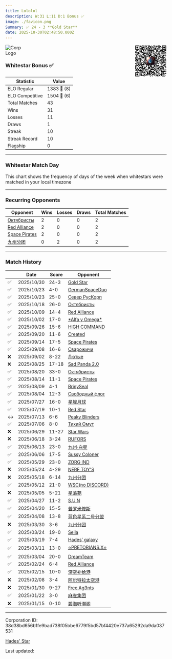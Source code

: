 ```yaml
---
title: ​Lololol
description: W:31 L:11 D:1 Bonus ✅ 
image: ./favicon.png
Summary: ✅ 24 - 3 **Gold Star**
date: 2025-10-30T02:48:50.000Z
---
```

<head>
<link rel="icon" type="image/x-icon" href="./favicon.ico">
</head>
<img align="left" width="50" height="50" src="./favicon.ico" alt="Corp Logo"><img align="right" width="100" height="100" src="./qr.png" alt="QR Code">

```

```
<br>

### Whitestar Bonus ✅ 

| Statistic | Value |
| --- | --- |
| ELO Regular | 1383 🔺  (8)|
| ELO Competitive | 1504 🔺  (6)|
| Total Matches | 43 |
| Wins | 31 |
| Losses | 11 |
| Draws | 1 |
| Streak | 10 |
| Streak Record | 10 |
| Flagship | 0 |

---

### Whitestar Match Day

This chart shows the frequency of days of the week when whitestars were matched in your local timezone

<!-- Load Chart.js from jsDelivr CDN -->
<script src="https://cdn.jsdelivr.net/npm/chart.js@4.0.1"></script>

<!-- Create a canvas element where the chart will be rendered -->
<canvas id="myChart" width="400" height="200"></canvas>

<!-- JavaScript code to render the bar chart -->
<script>
    document.addEventListener("DOMContentLoaded", function() {
        // Ensure scanTime is an array; if empty, handle accordingly
        let timestamps = [1761360530,1760794344,1760789836,1760333148,1759581655,1758936572,1758435415,1757959441,1757428532,1756882600,1756356647,1755728647,1755226521,1754779394,1754288987,1753849385,1753189213,1752500456,1751980078,1751357780,1750731588,1749839967,1749368184,1748766603,1748080268,1747621725,1747103374,1746622876,1746004455,1745280651,1744695867,1743646164,1742874690,1742428403,1741939157,1741254336,1740621197,1740003953,1739152635,1738576557,1737765402,1737107237,1736473854];

        const fontColor = 'rgba(64, 128, 160, 1)';

        // Function to convert Unix timestamps to day of the week (0=Sunday, 6=Saturday)
        function getDayOfWeek(timestamp) {
            return new Date(timestamp * 1000).getDay();
        }

        // Initialize an array to count occurrences for each day of the week
        let dayCounts = [0, 0, 0, 0, 0, 0, 0];

        // Populate the dayCounts array based on the scanTime data
        timestamps.forEach(ts => {
            let dayOfWeek = getDayOfWeek(ts);
            dayCounts[dayOfWeek]++;
        });

        // Chart.js configuration for the bar chart
        const data = {
            labels: ['Sunday', 'Monday', 'Tuesday', 'Wednesday', 'Thursday', 'Friday', 'Saturday'],
            datasets: [{
                data: dayCounts,
                backgroundColor: [
                    'rgba(0, 191, 255, 0.2)',   // Deep Sky Blue (Sunday)
                    'rgba(135, 206, 250, 0.2)', // Light Sky Blue (Monday)
                    'rgba(173, 216, 230, 0.2)', // Light Blue (Tuesday)
                    'rgba(214, 236, 243, 0.2)', // Custom light blue (Wednesday)
                    'rgba(173, 216, 230, 0.2)', // Light Blue (Thursday)
                    'rgba(135, 206, 250, 0.2)', // Light Sky Blue (Friday)
                    'rgba(0, 191, 255, 0.2)'    // Deep Sky Blue (Saturday)
                ],
                borderColor: [
                    'rgba(0, 191, 255, 1)',
                    'rgba(135, 206, 250, 1)',
                    'rgba(173, 216, 230, 1)',
                    'rgba(214, 236, 243, 1)',
                    'rgba(173, 216, 230, 1)',
                    'rgba(135, 206, 250, 1)',
                    'rgba(0, 191, 255, 1)'
                ],
                borderWidth: 1,
                minBarLength: 5
            }]
        };

        const config = {
            type: 'bar',
            data: data,
            options: {
                scales: {
                    y: {
                        beginAtZero: true,
                        ticks: {
                            stepSize: 1,
                            color: fontColor
                        },
                        grid: {
                            color: 'rgba(255, 255, 255, 0.2)'
                        }
                    },
                    x: {
                        ticks: {
                            color: fontColor
                        },
                        grid: {
                            display: false 
                        }
                    }
                },
                plugins: {
                    legend: {
                        display: false
                    }
                }
            }
        };

        // Render the chart
        const ctx = document.getElementById('myChart').getContext('2d');
        const myChart = new Chart(ctx, config);
    });
</script>
    
---
### Recurring Opponents

| Opponent | Wins | Losses | Draws | Total Matches |
| --- | --- | --- | --- | --- |
| [Октябристы](https://ws.tsl.rocks/corp/04bc2e393574e6987401e2851108ad114745016e9bec7b70cb49fc31d1981496/) | 2 | 0 | 0 | 2 |
| [Red Alliance](https://ws.tsl.rocks/corp/72789009cc9ae3283afaad2d17fcfbd83e52175a6d6e4ec1a7161ef38645b0d8/) | 2 | 0 | 0 | 2 |
| [Space Pirates](https://ws.tsl.rocks/corp/87eff6e453b6f020baf8cb8930236b566161e22814cdbdc77d696c5812684bc6/) | 2 | 0 | 0 | 2 |
| [九州分团](https://ws.tsl.rocks/corp/e7374c31c95ba96f5c59c7c1de632517dd4cec2d4680e25e7f34d077133e4d4f/) | 0 | 2 | 0 | 2 |

---
### Match History

|  | Date | Score | Opponent |
| --- | --- | --- | --- |
| ✅ | 2025/10/30 | 24-3 | [Gold Star](https://ws.tsl.rocks/corp/4f4d16d4a152e144c7bddd46c7d63debbbd550fdae5fe720860a334546330de2/) |
| ✅ | 2025/10/23 | 4-0 | [GermanSpaceDuo](https://ws.tsl.rocks/corp/4845b9c456dec1856ed2c9bdcf6e1cf6d0d18460e78de1d40daf20df8ff99933/) |
| ✅ | 2025/10/23 | 25-0 | [Север РусКорп](https://ws.tsl.rocks/corp/39eeae12a2a5fead3330938b8f38c71aab465634b732303dad7b2a7d5f472004/) |
| ✅ | 2025/10/18 | 26-0 | [Октябристы](https://ws.tsl.rocks/corp/04bc2e393574e6987401e2851108ad114745016e9bec7b70cb49fc31d1981496/) |
| ✅ | 2025/10/09 | 14-4 | [Red Alliance](https://ws.tsl.rocks/corp/72789009cc9ae3283afaad2d17fcfbd83e52175a6d6e4ec1a7161ef38645b0d8/) |
| ✅ | 2025/10/02 | 17-0 | [\*Alfa y Omega\*](https://ws.tsl.rocks/corp/b1da3a2265efd2266a8e4b5698a731ae179d00e431ee748d7bee62a1357a12ed/) |
| ✅ | 2025/09/26 | 15-6 | [HIGH COMMAND](https://ws.tsl.rocks/corp/c301e344c877e869eedde9888fe0c1444bdf2c7c7750699fdf80745b983795a2/) |
| ✅ | 2025/09/20 | 11-6 | [Created](https://ws.tsl.rocks/corp/04182a4606d981d1c410b0c058248e428765c672442d912ec47218ace9004e74/) |
| ✅ | 2025/09/14 | 17-5 | [Space Pirates](https://ws.tsl.rocks/corp/87eff6e453b6f020baf8cb8930236b566161e22814cdbdc77d696c5812684bc6/) |
| ✅ | 2025/09/08 | 16-6 | [Сварожичи](https://ws.tsl.rocks/corp/756e76b1fa697e8ab2f40b1c5c5c93f69beeee26898a3ca128da2a7b69589093/) |
| ❌ | 2025/09/02 | 8-22 | [Лютые](https://ws.tsl.rocks/corp/c9ffc70c2dcbfe9eaa3387645d404d9227b173de066bf09e0493d83aa4c9f053/) |
| ❌ | 2025/08/25 | 17-18 | [Sad Panda 2\.0](https://ws.tsl.rocks/corp/74aed8be82b78aae23f7cdb815f2124496aee03eb68115e20ce9073444d3430c/) |
| ✅ | 2025/08/20 | 33-0 | [Октябристы](https://ws.tsl.rocks/corp/04bc2e393574e6987401e2851108ad114745016e9bec7b70cb49fc31d1981496/) |
| ✅ | 2025/08/14 | 11-1 | [Space Pirates](https://ws.tsl.rocks/corp/87eff6e453b6f020baf8cb8930236b566161e22814cdbdc77d696c5812684bc6/) |
| ✅ | 2025/08/09 | 4-1 | [BrinySeal](https://ws.tsl.rocks/corp/05ada6d14c0c53422b434d3d55b1440370f85e96f93c74992cb8c4eb8f5503ba/) |
| ✅ | 2025/08/04 | 12-3 | [Свободный флот](https://ws.tsl.rocks/corp/48fb866b3a51175a06336d9caa1bcace6d2bfb94b0a93974c8be3f54050fc0c6/) |
| ✅ | 2025/07/27 | 16-0 | [星舰月球](https://ws.tsl.rocks/corp/b9a3e1e7fd3a235db7f440974db9210dc9a3b85c39fd437099f32f53cfe1e21c/) |
| ✅ | 2025/07/19 | 10-1 | [Red Star](https://ws.tsl.rocks/corp/779114322d677f05c7451cf2323327bd6ff62ec9513ba922e38578b0813f3bad/) |
| ↔️ | 2025/07/13 | 6-6 | [Peaky Blinders](https://ws.tsl.rocks/corp/307baf1ef2e91ed992cd24bce234e347905a566f98db4845cb026b89e7ef0816/) |
| ✅ | 2025/07/06 | 8-0 | [Тихий Омут](https://ws.tsl.rocks/corp/4e8d4cb194326b25a28e388b58632db164a368d6dc7ed5a8f4cfcab7a54c239c/) |
| ❌ | 2025/06/29 | 11-27 | [Star Wars](https://ws.tsl.rocks/corp/2dd3aee3667c5c190079cc378773d809ece1b146bc0a16fce6c46663fc3b6992/) |
| ❌ | 2025/06/18 | 3-24 | [RUFORS](https://ws.tsl.rocks/corp/f1e7f82e284c8233985039ea19544dbfa937f38f2315e9ad6a1d037423071b6d/) |
| ✅ | 2025/06/13 | 23-0 | [九州·白星](https://ws.tsl.rocks/corp/1ece3c742f5a63f10019098583abc17ef0a392394933e56e5c657f4f0b920820/) |
| ✅ | 2025/06/06 | 17-5 | [Sussy Coloner](https://ws.tsl.rocks/corp/6e5807915020e273feb8068226c3017f946571428ad2b058a7ee8666d63faf21/) |
| ✅ | 2025/05/29 | 23-0 | [ZORG IND](https://ws.tsl.rocks/corp/61902ac82b4e5d8b9740d8f783424bbf4f0c804602e644fcb3d6e0447457776f/) |
| ❌ | 2025/05/24 | 4-29 | [NERF TOY'S](https://ws.tsl.rocks/corp/34838966e1d5c2467f7985cafe5dd5c420c5ac919621da59c90867f11d1162d0/) |
| ❌ | 2025/05/18 | 6-14 | [九州分团](https://ws.tsl.rocks/corp/e7374c31c95ba96f5c59c7c1de632517dd4cec2d4680e25e7f34d077133e4d4f/) |
| ✅ | 2025/05/12 | 21-0 | [WSC\(no DISCORD\)](https://ws.tsl.rocks/corp/d15ca51c4f5ca0bf259101e7243117d8270dd8f264ecd4a7f6f694d2b98c7919/) |
| ❌ | 2025/05/05 | 5-21 | [星落苑](https://ws.tsl.rocks/corp/6f9fa67d0699c2b71d30145d66e2765594c160992a9fe79a3fb0738eaab2e78c/) |
| ✅ | 2025/04/27 | 11-2 | [S\.U\.N](https://ws.tsl.rocks/corp/916e7c076587bd3c3d88cd287f6003d619035871ba0f4291f341da901f0ef3f2/) |
| ✅ | 2025/04/20 | 15-5 | [普罗米修斯](https://ws.tsl.rocks/corp/f39d00b1bbbf87c158931fd887f37a588019d0b1fd4f2441fbc675674b71423a/) |
| ✅ | 2025/04/08 | 13-8 | [蓝色星系二号分盟](https://ws.tsl.rocks/corp/40ffb900f40aefc1fa4fddd4d036e0466577312c7fb8e16ae315cd8868015297/) |
| ❌ | 2025/03/30 | 3-6 | [九州分团](https://ws.tsl.rocks/corp/e7374c31c95ba96f5c59c7c1de632517dd4cec2d4680e25e7f34d077133e4d4f/) |
| ✅ | 2025/03/24 | 19-0 | [Seila](https://ws.tsl.rocks/corp/8749ed87cb9e85c88599f3bb9f9159e00561229eb1690cb36d565a054638cc52/) |
| ✅ | 2025/03/19 | 7-4 | [Hades’ galaxy](https://ws.tsl.rocks/corp/a5161db8db3228457dcd60bba1f4edee3636f916b6d20b3fdedb04a4fb6f117e/) |
| ✅ | 2025/03/11 | 13-0 | [⭐PRETORIANS\.X⭐](https://ws.tsl.rocks/corp/cb69b877d0e7ac86c3ce149f74e3c8db3a6352f330dc8da3e9754e9468a3255a/) |
| ✅ | 2025/03/04 | 20-0 | [DreamTeam](https://ws.tsl.rocks/corp/c3255342c77e619e693501ae518fc1894516bcf9fc3807690c504b6e04527fb5/) |
| ✅ | 2025/02/24 | 6-4 | [Red Alliance](https://ws.tsl.rocks/corp/72789009cc9ae3283afaad2d17fcfbd83e52175a6d6e4ec1a7161ef38645b0d8/) |
| ✅ | 2025/02/15 | 10-0 | [深空补给港](https://ws.tsl.rocks/corp/6113fcbe4739d68f06b6a167df2788aa4582546dd0e0de38a088dd7797e0b501/) |
| ❌ | 2025/02/08 | 3-4 | [阿尔特拉太空港](https://ws.tsl.rocks/corp/e534fc2f753336290d411e489dcfbedb0e6e7e5608a9bcaa30edae8638595a9d/) |
| ❌ | 2025/01/30 | 9-27 | [Free Ag3nts](https://ws.tsl.rocks/corp/66c873438b165344dbdac371b45825f9c818ee1e77e128f101f2660f4b0c7b70/) |
| ✅ | 2025/01/22 | 3-0 | [麻雀集团](https://ws.tsl.rocks/corp/bf5e5ea02e24918ed66d543902f4315f957c79c9bc1bd434c034158e9f648abe/) |
| ❌ | 2025/01/15 | 0-10 | [碧海听潮阁](https://ws.tsl.rocks/corp/11d495c2f3535ba7b46e5ca06f9b86bd6069ab4384b7b3231b4cdce4a151dba1/) |

---
Corporation ID: 38d38bd656b1fe9bad738f05bbe6779f5bd57bf4420e737a65292da9da037531

[Hades' Star](https://www.hadesstar.com)
<script src="/assets/localtime.js"></script>
<div>
  Last updated: <span class="last-updated-date" data-unix-time="1761792530"></span>
</div>